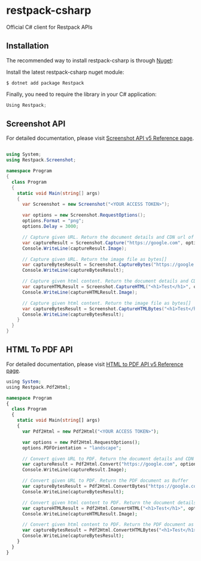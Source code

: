 # restpack-csharp

Official C# client for Restpack APIs

## Installation

The recommended way to install restpack-csharp is through [Nuget](https://nuget.org):

Install the latest restpack-csharp nuget module:

```
$ dotnet add package Restpack
```

Finally, you need to require the library in your C# application:

```csharp
Using Restpack;
```

## Screenshot API

For detailed documentation, please visit [Screenshot API v5 Reference page](https://restpack.io/screenshot/docs).

```csharp

using System;
using Restpack.Screenshot;

namespace Program
{
  class Program
  {
    static void Main(string[] args)
    {
      var Screenshot = new Screenshot("<YOUR ACCESS TOKEN>");

      var options = new Screenshot.RequestOptions();
      options.Format = "png";
      options.Delay = 3000;

      // Capture given URL. Return the document details and CDN url of the Image
      var captureResult = Screenshot.Capture("https://google.com", options);
      Console.WriteLine(captureResult.Image);

      // Capture given URL. Return the image file as bytes[]
      var captureBytesResult = Screenshot.CaptureBytes("https://google.com", options);
      Console.WriteLine(captureBytesResult);

      // Capture given html content. Return the document details and CDN url of the Image
      var captureHTMLResult = Screenshot.CaptureHTML("<h1>Test</h1>", options);
      Console.WriteLine(captureHTMLResult.Image);

      // Capture given html content. Return the image file as bytes[]
      var captureBytesResult = Screenshot.CaptureHTMLBytes("<h1>Test</h1>", options);
      Console.WriteLine(captureBytesResult);
    }
  }
}

```

## HTML To PDF API

For detailed documentation, please visit [HTML to PDF API v5 Reference page](https://restpack.io/html2pdf/docs).

```php
using System;
using Restpack.Pdf2Html;

namespace Program
{
  class Program
  {
    static void Main(string[] args)
    {
      var Pdf2Html = new Pdf2Html("<YOUR ACCESS TOKEN>");

      var options = new Pdf2Html.RequestOptions();
      options.PDFOrientation = "landscape";

      // Convert given URL to PDF. Return the document details and CDN url of PDF
      var captureResult = Pdf2Html.Convert("https://google.com", options);
      Console.WriteLine(captureResult.Image);

      // Convert given URL to PDF. Return the PDF document as Buffer
      var captureBytesResult = Pdf2Html.ConvertBytes("https://google.com", options);
      Console.WriteLine(captureBytesResult);

      // Convert given html content to PDF. Return the document details and CDN url of PDF
      var captureHTMLResult = Pdf2Html.ConvertHTML("<h1>Test</h1>", options);
      Console.WriteLine(captureHTMLResult.Image);

      // Convert given html content to PDF. Return the PDF document as Buffer
      var captureBytesResult = Pdf2Html.ConvertHTMLBytes("<h1>Test</h1>", options);
      Console.WriteLine(captureBytesResult);
    }
  }
}
```
